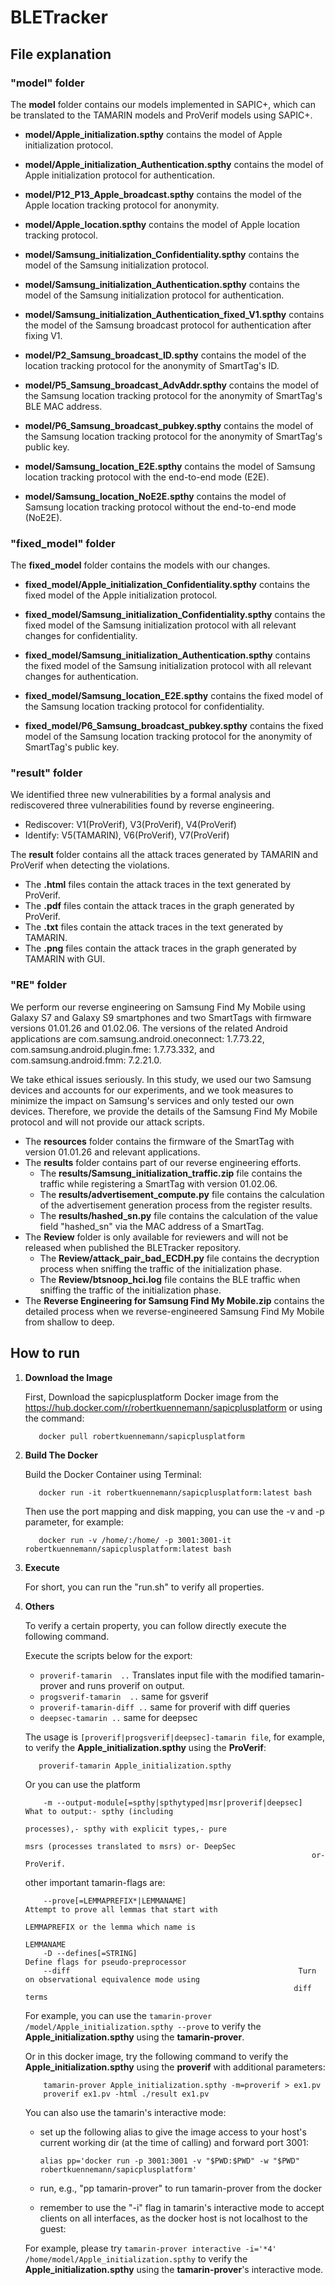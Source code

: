# BLETracker
## File explanation

### "model" folder
The **model** folder contains our models implemented in SAPIC+, which can be translated to the TAMARIN models and ProVerif models using SAPIC+.  

- **model/Apple_initialization.spthy** contains the model of Apple initialization protocol.
- **model/Apple_initialization_Authentication.spthy** contains the model of Apple initialization protocol for authentication.
- **model/P12_P13_Apple_broadcast.spthy** contains the model of the Apple location tracking protocol for anonymity.
- **model/Apple_location.spthy** contains the model of Apple location tracking protocol.


- **model/Samsung_initialization_Confidentiality.spthy** contains the model of the Samsung initialization protocol.
- **model/Samsung_initialization_Authentication.spthy** contains the model of the Samsung initialization protocol for authentication.
- **model/Samsung_initialization_Authentication_fixed_V1.spthy** contains the model of the Samsung broadcast protocol for authentication after fixing V1.
- **model/P2_Samsung_broadcast_ID.spthy** contains the model of the location tracking protocol for the anonymity of SmartTag's ID.
- **model/P5_Samsung_broadcast_AdvAddr.spthy** contains the model of the Samsung location tracking protocol for the anonymity of SmartTag's BLE MAC address.
- **model/P6_Samsung_broadcast_pubkey.spthy** contains the model of the Samsung location tracking protocol for the anonymity of SmartTag's public key.
- **model/Samsung_location_E2E.spthy** contains the model of Samsung location tracking protocol with the end-to-end mode (E2E).
- **model/Samsung_location_NoE2E.spthy** contains the model of Samsung location tracking protocol without the end-to-end mode (NoE2E).


### "fixed_model" folder
The **fixed_model** folder contains the models with our changes.

- **fixed_model/Apple_initialization_Confidentiality.spthy** contains the fixed model of the Apple initialization protocol.

- **fixed_model/Samsung_initialization_Confidentiality.spthy** contains the fixed model of the Samsung initialization protocol with all relevant changes for confidentiality.
- **fixed_model/Samsung_initialization_Authentication.spthy** contains the fixed model of the Samsung initialization protocol with all relevant changes for authentication.
- **fixed_model/Samsung_location_E2E.spthy** contains the fixed model of the Samsung location tracking protocol for confidentiality.
- **fixed_model/P6_Samsung_broadcast_pubkey.spthy** contains the fixed model of the Samsung location tracking protocol for the anonymity of SmartTag's public key.


### "result" folder
We identified three new vulnerabilities by a formal analysis and rediscovered three vulnerabilities found by reverse engineering.
- Rediscover: V1(ProVerif), V3(ProVerif), V4(ProVerif)
- Identify: V5(TAMARIN), V6(ProVerif), V7(ProVerif)

The **result** folder contains all the attack traces generated by TAMARIN and ProVerif when detecting the violations.
- The **.html** files contain the attack traces in the text generated by ProVerif.
- The **.pdf** files contain the attack traces in the graph generated by ProVerif.
- The **.txt** files contain the attack traces in the text generated by TAMARIN.
- The **.png** files contain the attack traces in the graph generated by TAMARIN with GUI.

### "RE" folder
We perform our reverse engineering on Samsung Find My Mobile using Galaxy S7 and Galaxy S9 smartphones and two SmartTags with firmware versions 01.01.26 and 01.02.06. The versions of the related Android applications are com.samsung.android.oneconnect: 1.7.73.22, com.samsung.android.plugin.fme: 1.7.73.332, and com.samsung.android.fmm: 7.2.21.0.

We take ethical issues seriously. In this study, we used our two Samsung devices and accounts for our experiments, and we took measures to minimize the impact on Samsung's services and only tested our own devices. Therefore, we provide the details of the Samsung Find My Mobile protocol and will not provide our attack scripts.

- The **resources** folder contains the firmware of the SmartTag with version 01.01.26 and relevant applications.
- The **results** folder contains part of our reverse engineering efforts.
  * The **results/Samsung_initialization_traffic.zip** file contains the traffic while registering a SmartTag with version 01.02.06.
  * The **results/advertisement_compute.py** file contains the calculation of the advertisement generation process from the register results.
  * The **results/hashed_sn.py** file contains the calculation of the value field "hashed_sn" via the MAC address of a SmartTag.
- The **Review** folder is only available for reviewers and will not be released when published the BLETracker repository.
  * The **Review/attack_pair_bad_ECDH.py** file contains the decryption process when sniffing the traffic of the initialization phase.
  * The **Review/btsnoop_hci.log** file contains the BLE traffic when sniffing the traffic of the initialization phase.
- The **Reverse Engineering for Samsung Find My Mobile.zip** contains the detailed process when we reverse-engineered Samsung Find My Mobile from shallow to deep.
## How to run
1. **Download the Image**

    First, Download the sapicplusplatform Docker image from the https://hub.docker.com/r/robertkuennemann/sapicplusplatform or using the command: 

    ```
       docker pull robertkuennemann/sapicplusplatform
    ```


2. **Build The Docker**

    Build the Docker Container using Terminal: 

    ```
       docker run -it robertkuennemann/sapicplusplatform:latest bash
    ```

    Then use the port mapping and disk mapping, you can use the -v and -p parameter, for example: 

    ```
       docker run -v /home/:/home/ -p 3001:3001-it robertkuennemann/sapicplusplatform:latest bash
    ```

3. **Execute**
   
    For short, you can run the "run.sh" to verify all properties.

4. **Others**
   
    To verify a certain property, you can follow directly execute the following command.
   
    Execute the scripts below for the export:
      -  `proverif-tamarin  ..` Translates input file with the modified tamarin-prover and runs proverif on output.
      -  `progsverif-tamarin  ..` same for gsverif
      -  `proverif-tamarin-diff ..` same for proverif with diff queries
      -  `deepsec-tamarin ..` same for deepsec
    
    The usage is `[proverif|progsverif|deepsec]-tamarin file`, for example, to verify the **Apple_initialization.spthy** using the **ProVerif**:
    
    ```
       proverif-tamarin Apple_initialization.spthy
    ```
    
    
    Or you can use the platform
    
    ```
        -m --output-module[=spthy|spthytyped|msr|proverif|deepsec]  What to output:- spthy (including
                                                                    processes),- spthy with explicit types,- pure
                                                                    msrs (processes translated to msrs) or- DeepSec
                                                                    or- ProVerif.
    ```
    
      other important tamarin-flags are:
    
      ```
          --prove[=LEMMAPREFIX*|LEMMANAME]                         Attempt to prove all lemmas that start with
                                                                  LEMMAPREFIX or the lemma which name is
                                                                  LEMMANAME
          -D --defines[=STRING]                                       Define flags for pseudo-preprocessor
          --diff                                                   Turn on observational equivalence mode using
                                                                  diff terms
      ```
    
    For example, you can use the ```tamarin-prover /model/Apple_initialization.spthy --prove``` to verify the **Apple_initialization.spthy** using the **tamarin-prover**.
    
    Or in this docker image, try the following command to verify the **Apple_initialization.spthy** using the **proverif** with additional parameters:
    
    ```
        tamarin-prover Apple_initialization.spthy -m=proverif > ex1.pv
        proverif ex1.pv -html ./result ex1.pv 
    ```
    
    
    You can also use the tamarin's interactive mode:
    
    - set up the following alias to give the image access to your host's current working
      dir (at the time of calling) and forward port 3001:
    
      ```alias pp='docker run -p 3001:3001 -v "$PWD:$PWD" -w "$PWD" robertkuennemann/sapicplusplatform'```
    
    - run, e.g., "pp tamarin-prover" to run tamarin-prover from the docker
    - remember to use the "-i" flag in tamarin's interactive mode to accept clients
      on all interfaces, as the docker host is not localhost to the guest:
    
    For example, please try ```tamarin-prover interactive -i='*4' /home/model/Apple_initialization.spthy``` to verify the **Apple_initialization.spthy** using the **tamarin-prover**'s interactive mode.
